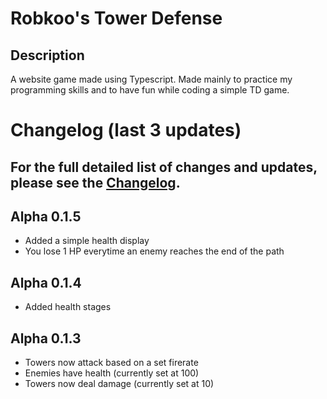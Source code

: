 # Robkoo's Tower Defense

## Description
A website game made using Typescript. Made mainly to practice my programming skills and to have fun while coding a simple TD game.

# Changelog (last 3 updates)

## For the full detailed list of changes and updates, please see the [Changelog](CHANGELOG.md).

## Alpha 0.1.5
- Added a simple health display
- You lose 1 HP everytime an enemy reaches the end of the path

## Alpha 0.1.4
- Added health stages

## Alpha 0.1.3
- Towers now attack based on a set firerate
- Enemies have health (currently set at 100)
- Towers now deal damage (currently set at 10)